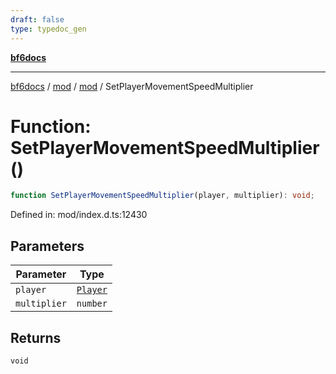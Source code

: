 ```yaml
---
draft: false
type: typedoc_gen
---
```


[**bf6docs**](../../../_index.md)

***

[bf6docs](../../../_index.md) / [mod](../../_index.md) / [mod](../_index.md) / SetPlayerMovementSpeedMultiplier

# Function: SetPlayerMovementSpeedMultiplier()

```ts
function SetPlayerMovementSpeedMultiplier(player, multiplier): void;
```

Defined in: mod/index.d.ts:12430

## Parameters

| Parameter | Type |
| ------ | ------ |
| `player` | [`Player`](../Player/_index.md) |
| `multiplier` | `number` |

## Returns

`void`

